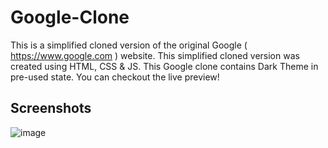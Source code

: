 # Google-Clone

This is a simplified cloned version of the original Google ( https://www.google.com ) website. This simplified cloned version was created using HTML, CSS & JS. This Google clone contains Dark Theme in pre-used state. You can checkout the live preview!

## Screenshots

![image](https://user-images.githubusercontent.com/71394788/126090956-cae382f4-9adc-411e-b442-e40e412e270e.png)
